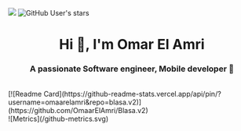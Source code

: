 ![](https://komarev.com/ghpvc/?username=omaarelamri&color=brightgreen&style=plastic)
<img alt="GitHub User's stars" src="https://img.shields.io/github/stars/OMAARELAMRI?style=social">
<h1 align="center">Hi 👋, I'm Omar El Amri</h1>
<h3 align="center">A passionate Software engineer, Mobile developer 📱</h3> 
<br>
[![Readme Card](https://github-readme-stats.vercel.app/api/pin/?username=omaarelamri&repo=blasa.v2)](https://github.com/OmaarElAmri/Blasa.v2)
<br>
![Metrics](/github-metrics.svg) 



